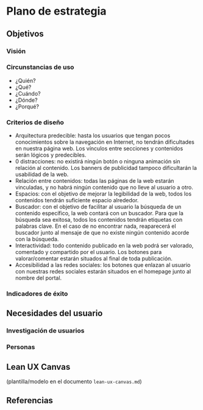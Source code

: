# Plano de estrategia

## Objetivos 

### Visión

### Circunstancias de uso
- ¿Quién?
- ¿Qué?
- ¿Cuándo?
- ¿Dónde?
- ¿Porqué?

### Criterios de diseño
- Arquitectura predecible: hasta los usuarios que tengan pocos conocimientos sobre la navegación en Internet, no tendrán dificultades en nuestra página web. Los vínculos entre secciones y contenidos serán lógicos y predecibles.
- 0 distracciones: no existirá ningún botón o ninguna animación sin relación al contenido. Los banners de publicidad tampoco dificultarán la usabilidad de la web.
- Relación entre contenidos: todas las páginas de la web estarán vinculadas, y no habrá ningún contenido que no lleve al usuario a otro.
- Espacios: con el objetivo de mejorar la legibilidad de la web, todos los contenidos tendrán suficiente espacio alrededor.
- Buscador: con el objetivo de facilitar al usuario la búsqueda de un contenido específico, la web contará con un buscador. Para que la búsqueda sea exitosa, todos los contenidos tendrán etiquetas con palabras clave. En el caso de no encontrar nada, reaparecerá el buscador junto al mensaje de que no existe ningún contenido acorde con la búsqueda.  
- Interactividad: todo contenido publicado en la web podrá ser valorado, comentado y compartido por el usuario. Los botones para valorar/comentar estarán situados al final de toda publicación.
- Accesibilidad a las redes sociales: los botones que enlazan al usuario con nuestras redes sociales estarán situados en el homepage junto al nombre del portal.

### Indicadores de éxito

## Necesidades del usuario

### Investigación de usuarios

### Personas

## Lean UX Canvas

(plantilla/modelo en el documento `lean-ux-canvas.md`)

## Referencias